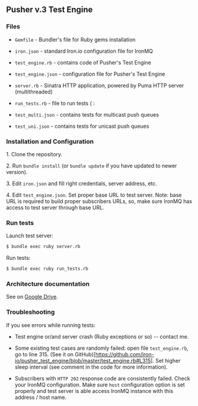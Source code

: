 Pusher v.3 Test Engine
----------------

### Files

* `Gemfile` - Bundler's file for Ruby gems installation

* `iron.json` - standard Iron.io configuration file for IronMQ

* `test_engine.rb` - contains code of Pusher's Test Engine

* `test_engine.json` - configuration file for Pusher's Test Engine

* `server.rb` - Sinatra HTTP application, powered by Puma HTTP server (multithreaded)

* `run_tests.rb` - file to run tests ( :

* `test_multi.json` - contains tests for multicast push queues

* `test_uni.json` - contains tests for unicast push queues

### Installation and Configuration

1\. Clone the repository.

2\. Run `bundle install` (or `bundle update` if you have updated to newer version).

3\. Edit `iron.json` and fill right credentials, server address, etc.

4\. Edit `test_engine.json`. Set proper base URL to test server.
Note: base URL is required to build proper subscribers URLs, so, make sure
IronMQ has access to test server through base URL.

### Run tests

Launch test server:

```sh
$ bundle exec ruby server.rb
```

Run tests:

```sh
$ bundle exec ruby run_tests.rb
```

### Architecture documentation

See on [Google Drive](https://docs.google.com/a/iron.io/document/d/1EZnvm-dJQlid9vv7QaDp6Ajo29sQyYnsI6bqEToOnY8).

### Troubleshooting

If you see errors while running tests:

* Test engine or/and server crash (Ruby exceptions or so) -- contact me.

* Some existing test cases are randomly failed: open file `test_engine.rb`, go to line 315.
(See it on GitHub)[https://github.com/iron-io/pusher_test_engine/blob/master/test_engine.rb#L315].
Set higher sleep interval (see comment in the code for more information).

* Subscribers with `HTTP 202` response code are consistently failed. Check your IronMQ configuration.
Make sure `host` configuration option is set properly
and test server is able access IronMQ instance with this address / host name.
